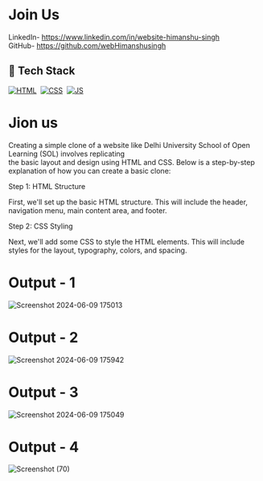 
# Join Us
LinkedIn- https://www.linkedin.com/in/website-himanshu-singh<br>
GitHub- https://github.com/webHimanshusingh<br>

## 📌 Tech Stack
[![HTML](https://img.shields.io/badge/html5%20-%23E34F26.svg?&style=for-the-badge&logo=html5&logoColor=white)](https://github.com/jigar-sable/Portfolio-Website/search?l=html)&nbsp;
[![CSS](https://img.shields.io/badge/css3%20-%231572B6.svg?&style=for-the-badge&logo=css3&logoColor=white)](https://github.com/jigar-sable/Portfolio-Website/search?l=css)&nbsp;
[![JS](https://img.shields.io/badge/javascript%20-%23323330.svg?&style=for-the-badge&logo=javascript&logoColor=%23F7DF1E)](https://github.com/jigar-sable/Portfolio-Website/search?l=javascript)
# Jion us
Creating a simple clone of a website like Delhi University School of Open Learning (SOL) involves replicating<br> 
the basic layout and design using HTML and CSS. Below is a step-by-step explanation of how you can create a basic clone:<br>

Step 1: HTML Structure<br>

First, we'll set up the basic HTML structure. This will include the header, navigation menu, main content area, and footer.<br>

Step 2: CSS Styling<br>

Next, we'll add some CSS to style the HTML elements. This will include styles for the layout, typography, colors, and spacing.<br>

# Output - 1
![Screenshot 2024-06-09 175013](https://github.com/webHimanshusingh/du-sol-website/assets/170223793/389f57c0-a789-4355-82df-a137bfdf6074)

 
# Output - 2

![Screenshot 2024-06-09 175942](https://github.com/webHimanshusingh/du-sol-website/assets/170223793/6783b1a6-61e8-49ca-b7eb-aa9aeff5ef34)


# Output - 3

![Screenshot 2024-06-09 175049](https://github.com/webHimanshusingh/du-sol-website/assets/170223793/5ef4c82f-5ddc-424f-b865-ee4903045c19)

# Output - 4

![Screenshot (70)](https://github.com/QuantumCoding123/Day-51-Eduford-Universiy-Landing-Page-Website/assets/166281221/d4d853b7-2a99-41bb-9b02-65302c577f25)
